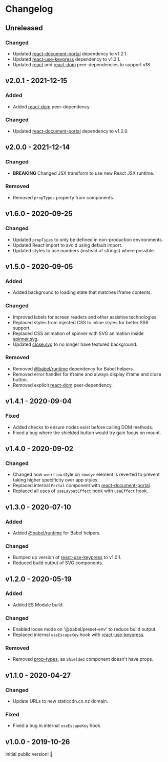 # Changelog

## Unreleased

### Changed

- Updated [react-document-portal](https://www.npmjs.com/package/react-document-portal) dependency to v1.2.1.
- Updated [react-use-keypress](https://www.npmjs.com/package/react-document-portal) dependency to v1.3.1.
- Updated [react](https://www.npmjs.com/package/react) and [react-dom](https://www.npmjs.com/package/react-dom) peer-dependencies to support v18.

## v2.0.1 - 2021-12-15

### Added

- Added [react-dom](https://www.npmjs.com/package/react-dom) peer-dependency.

### Changed

- Updated [react-document-portal](https://www.npmjs.com/package/react-document-portal) dependency to v1.2.0.

## v2.0.0 - 2021-12-14

### Changed

- **BREAKING** Changed JSX transform to use new React JSX runtime.

### Removed

- Removed `propTypes` property from components.

## v1.6.0 - 2020-09-25

### Changed

- Updated `propTypes` to only be defined in non-production environments.
- Updated React import to avoid using default import.
- Updated styles to use numbers (instead of strings) where possible.

## v1.5.0 - 2020-09-05

### Added

- Added background to loading state that matches iframe contents.

### Changed

- Improved labels for screen readers and other assistive technologies.
- Replaced styles from injected CSS to inline styles for better SSR support.
- Replaced CSS animation of spinner with SVG animation inside [spinner.svg](./src/spinner.svg).
- Updated [close.svg](./src/close.svg) to no longer have textured background.

### Removed

- Removed [@babel/runtime](https://www.npmjs.com/package/@babel/runtime) dependency for Babel helpers.
- Removed error handler for iframe and always display iframe and close button.
- Removed explicit [react-dom](https://www.npmjs.com/package/react-dom) peer-dependency.

## v1.4.1 - 2020-09-04

### Fixed

- Added checks to ensure nodes exist before calling DOM methods.
- Fixed a bug where the shielded button would try gain focus on mount.

## v1.4.0 - 2020-09-02

### Changed

- Changed how `overflow` style on `<body>` element is reverted to prevent taking higher specificity over app styles.
- Replaced internal `Portal` component with [react-document-portal](https://www.npmjs.com/package/react-document-portal).
- Replaced all uses of `useLayoutEffect` hook with `useEffect` hook.

## v1.3.0 - 2020-07-10

### Added

- Added [@babel/runtime](https://www.npmjs.com/package/@babel/runtime) for Babel helpers.

### Changed

- Bumped up version of [react-use-keypress](https://www.npmjs.com/package/react-use-keypress) to v1.0.1.
- Reduced build output of SVG components.

## v1.2.0 - 2020-05-19

### Added

- Added ES Module build.

### Changed

- Enabled loose mode on '@babel/preset-env' to reduce build output.
- Replaced internal `useEscapeKey` hook with [react-use-keypress](https://www.npmjs.com/package/react-use-keypress).

### Removed

- Removed [prop-types](https://www.npmjs.com/package/prop-types), as `Shielded` component doesn't have props.

## v1.1.0 - 2020-04-27

### Changed

- Update URLs to new staticcdn.co.nz domain.

### Fixed

- Fixed a bug in internal `useEscapeKey` hook.

## v1.0.0 - 2019-10-26

Initial public version! :tada:
